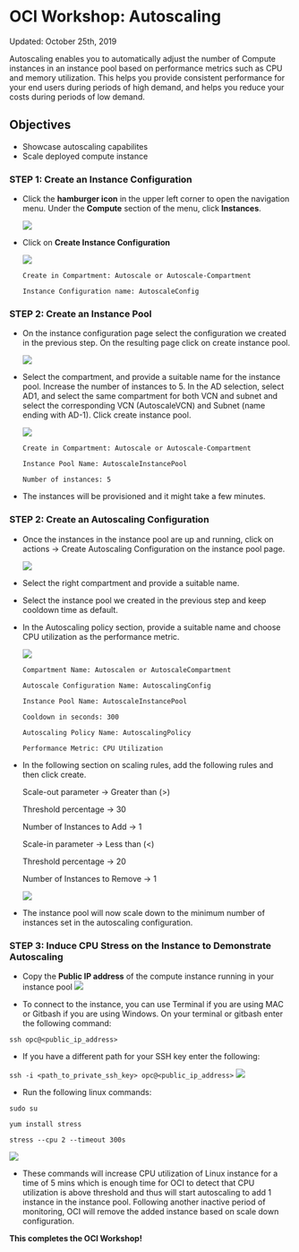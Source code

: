 # OCI Workshop: Autoscaling

Updated: October 25th, 2019

Autoscaling enables you to automatically adjust the number of Compute instances in an instance pool based on performance metrics such as CPU and memory utilization. This helps you provide consistent performance for your end users during periods of high demand, and helps you reduce your costs during periods of low demand.

## Objectives
- Showcase autoscaling capabilites
- Scale deployed compute instance

### **STEP 1**: Create an Instance Configuration

- Click the **hamburger icon** in the upper left corner to open the navigation menu. Under the **Compute** section of the menu, click **Instances**.

  ![](images/100ODA/instances.png)
  
- Click on **Create Instance Configuration**

  ![](images/100ODA/instanceConfig.png)
  
  `
  Create in Compartment: Autoscale or Autoscale-Compartment
  ` 
  
  `
  Instance Configuration name: AutoscaleConfig
  ` 
  
### **STEP 2**: Create an Instance Pool

- On the instance configuration page select the configuration we created in the previous step. On the resulting page click on create instance pool.

  ![](images/100ODA/instancePool.png)
  
- Select the compartment, and provide a suitable name for the instance pool. Increase the number of instances to 5.
In the AD selection, select AD1, and select the same compartment for both VCN and subnet and select the corresponding VCN (AutoscaleVCN) and Subnet (name ending with AD-1). Click create instance pool.

  ![](images/100ODA/cInstancePool.png)
  
  `
  Create in Compartment: Autoscale or Autoscale-Compartment
  ` 
  
  `
  Instance Pool Name: AutoscaleInstancePool
  ` 
  
  `
  Number of instances: 5
  ` 
 
- The instances will be provisioned and it might take a few minutes. 

### **STEP 2**: Create an Autoscaling Configuration

- Once the instances in the instance pool are up and running, click on actions → Create Autoscaling Configuration on the instance pool page.

  ![](images/100ODA/autoConfig.png)
  
- Select the right compartment and provide a suitable name.
- Select the instance pool we created in the previous step and keep cooldown time as default. 
- In the Autoscaling policy section, provide a suitable name and choose CPU utilization as the performance metric.
  
  ![](images/100ODA/autoConfig2.png)
  
  `
  Compartment Name: Autoscalen or AutoscaleCompartment
  `
  
  `
  Autoscale Configuration Name: AutoscalingConfig
  ` 
  
  `
  Instance Pool Name: AutoscaleInstancePool
  ` 
  
  `
  Cooldown in seconds: 300
  ` 
  
  `
  Autoscaling Policy Name: AutoscalingPolicy
  ` 
  
  `
  Performance Metric: CPU Utilization
  ` 
  
- In the following section on scaling rules, add the following rules and then click create.

  Scale-out parameter → Greater than (>)
  
  Threshold percentage → 30
  
  Number of Instances to Add → 1
  
  Scale-in parameter → Less than (<)
  
  Threshold percentage → 20
  
  Number of Instances to Remove → 1

  ![](images/100ODA/scalingRule.png)

- The instance pool will now scale down to the minimum number of instances set in the autoscaling configuration.

### **STEP 3**: Induce CPU Stress on the Instance to Demonstrate Autoscaling
- Copy the **Public IP address** of the compute instance running in your instance pool 
  ![](images/100ODA/publicIP.png)
  
- To connect to the instance, you can use  Terminal if you are using MAC or  Gitbash if you are
using Windows. On your terminal or gitbash enter the following command:

`
  ssh opc@<public_ip_address>
`
  
- If you have a different path for your SSH key enter the following:

`
  ssh -i <path_to_private_ssh_key> opc@<public_ip_address>
`
  ![](images/100ODA/login.png)
  
- Run the following linux commands:

`
  sudo su
`

`
  yum install stress
`

`
 stress --cpu 2 --timeout 300s
`

  ![](images/100ODA/stress.png)

- These commands will increase CPU utilization of Linux instance for a time of 5 mins which is enough time for OCI to detect that CPU utilization is above threshold and thus will start autoscaling to add 1 instance in the instance pool. Following another inactive period of monitoring, OCI will remove the added instance based on scale down configuration.

  

**This completes the OCI Workshop!**

